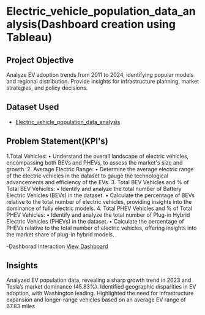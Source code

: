 # Electric_vehicle_population_data_analysis(Dashboard creation using Tableau)
## Project Objective
Analyze EV adoption trends from 2011 to 2024, identifying popular models and regional distribution. Provide insights for infrastructure planning, market strategies, and policy decisions.

## Dataset Used

- <a href="https://github.com/Ranjithdbs/Electric_vehicle_population_data_analysis/blob/main/Electric_Vehicle_Population_Data.csv">Electric_vehicle_population_data_analysis</a>

## Problem Statement(KPI's)

1.Total Vehicles:
•	Understand the overall landscape of electric vehicles, encompassing both BEVs and PHEVs, to assess the market's size and growth.
2. Average Electric Range:
•	Determine the average electric range of the electric vehicles in the dataset to gauge the technological advancements and efficiency of the EVs.
3. Total BEV Vehicles and % of Total BEV Vehicles:
•	Identify and analyze the total number of Battery Electric Vehicles (BEVs) in the dataset.
•	Calculate the percentage of BEVs relative to the total number of electric vehicles, providing insights into the dominance of fully electric models.
4. Total PHEV Vehicles and % of Total PHEV Vehicles:
•	Identify and analyze the total number of Plug-in Hybrid Electric Vehicles (PHEVs) in the dataset.
•	Calculate the percentage of PHEVs relative to the total number of electric vehicles, offering insights into the market share of plug-in hybrid models.

-Dashborad Interaction <a href="https://github.com/Ranjithdbs/Electric_vehicle_population_data_analysis/blob/main/Electric%20Vehicle%20Data%20Analysis.png">View Dashboard</a>

## Insights
  Analyzed EV population data, revealing a sharp growth trend in 2023 and Tesla’s market dominance (45.83%). Identified geographic disparities in EV adoption, with 
  Washington leading. Highlighted the need for infrastructure expansion and longer-range vehicles based on an average EV range of 67.83 miles

